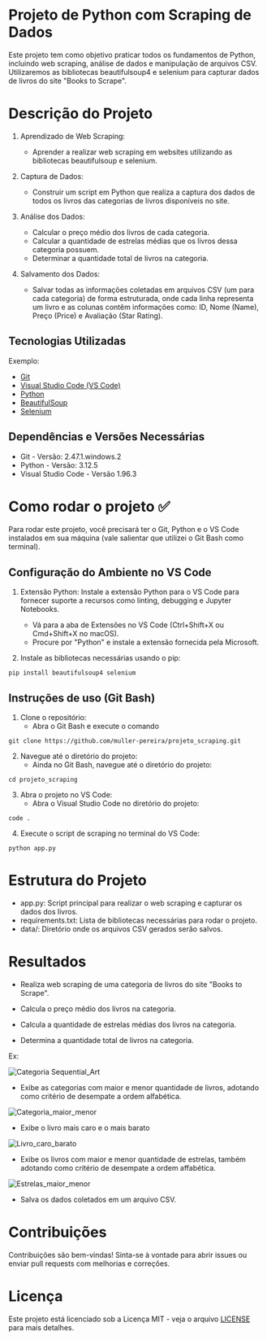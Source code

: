 # Projeto de Python com Scraping de Dados

Este projeto tem como objetivo praticar todos os fundamentos de Python, incluindo web scraping, análise de dados e manipulação de arquivos CSV. Utilizaremos as bibliotecas beautifulsoup4 e selenium para capturar dados de livros do site "Books to Scrape".

# Descrição do Projeto

1. Aprendizado de Web Scraping:
    * Aprender a realizar web scraping em websites utilizando as bibliotecas beautifulsoup e selenium.

2. Captura de Dados:
    * Construir um script em Python que realiza a captura dos dados de todos os livros das categorias de livros disponíveis no site.

3. Análise dos Dados:
    * Calcular o preço médio dos livros de cada categoria.
    * Calcular a quantidade de estrelas médias que os livros dessa categoria possuem.
    * Determinar a quantidade total de livros na categoria.

4. Salvamento dos Dados:
    * Salvar todas as informações coletadas em arquivos CSV (um para cada categoria) de forma estruturada, onde cada linha representa um livro e as colunas contêm informações como: ID, Nome (Name), Preço (Price) e Avaliação (Star Rating).

## Tecnologias Utilizadas

Exemplo:
* [Git](https://git-scm.com/downloads)
* [Visual Studio Code (VS Code)](https://code.visualstudio.com/)
* [Python](https://www.python.org/)
* [BeautifulSoup](https://www.crummy.com/software/BeautifulSoup/bs4/doc/)
* [Selenium](https://www.selenium.dev/pt-br/documentation/)

## Dependências e Versões Necessárias

* Git - Versão: 2.47.1.windows.2
* Python - Versão: 3.12.5
* Visual Studio Code - Versão 1.96.3

# Como rodar o projeto ✅

Para rodar este projeto, você precisará ter o Git, Python e o VS Code instalados em sua máquina (vale salientar que utilizei o Git Bash como terminal).

## Configuração do Ambiente no VS Code

1. Extensão Python: Instale a extensão Python para o VS Code para fornecer suporte a recursos como linting, debugging e Jupyter Notebooks.
    * Vá para a aba de Extensões no VS Code (Ctrl+Shift+X ou Cmd+Shift+X no macOS).
    * Procure por "Python" e instale a extensão fornecida pela Microsoft.

2. Instale as bibliotecas necessárias usando o pip:

```
pip install beautifulsoup4 selenium
```

## Instruções de uso (Git Bash)
1. Clone o repositório:
    * Abra o Git Bash e execute o comando
```
git clone https://github.com/muller-pereira/projeto_scraping.git
```
2. Navegue até o diretório do projeto:
    * Ainda no Git Bash, navegue até o diretório do projeto:
```
cd projeto_scraping
```
3. Abra o projeto no VS Code:
    * Abra o Visual Studio Code no diretório do projeto:
```
code .
```
4. Execute o script de scraping no terminal do VS Code:
```
python app.py
```

# Estrutura do Projeto
* app.py: Script principal para realizar o web scraping e capturar os dados dos livros.
* requirements.txt: Lista de bibliotecas necessárias para rodar o projeto.
* data/: Diretório onde os arquivos CSV gerados serão salvos.

# Resultados

* Realiza web scraping de uma categoria de livros do site "Books to Scrape".

* Calcula o preço médio dos livros na categoria.

* Calcula a quantidade de estrelas médias dos livros na categoria.

* Determina a quantidade total de livros na categoria.

Ex:

 ![Categoria Sequential_Art](sequential_art.png)

* Exibe as categorias com maior e menor quantidade de livros, adotando como critério de desempate a ordem alfabética.

![Categoria_maior_menor](maior_menor.png)

* Exibe o livro mais caro e o mais barato

![Livro_caro_barato](caro_barato.png)

* Exibe os livros com maior e menor quantidade de estrelas, também adotando como critério de desempate a ordem affabética.

![Estrelas_maior_menor](estrelas.png)

* Salva os dados coletados em um arquivo CSV.

# Contribuições

Contribuições são bem-vindas! Sinta-se à vontade para abrir issues ou enviar pull requests com melhorias e correções.

# Licença

Este projeto está licenciado sob a Licença MIT - veja o arquivo [LICENSE](https://github.com/muller-pereira/projeto_scraping/blob/main/LICENSE) para mais detalhes.

